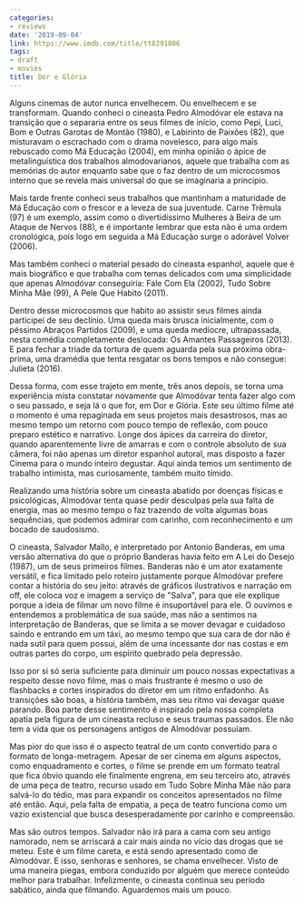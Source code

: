 ```yaml
---
categories:
- reviews
date: '2019-09-04'
link: https://www.imdb.com/title/tt8291806
tags:
- draft
- movies
title: Dor e Glória
---
```


Alguns cinemas de autor nunca envelhecem. Ou envelhecem e se transformam. Quando conheci o cineasta Pedro Almodóvar ele estava na transição que o separaria entre os seus filmes de início, como Pepi, Luci, Bom e Outras Garotas de Montão (1980), e Labirinto de Paixões (82), que misturavam o escrachado com o drama novelesco, para algo mais rebuscado como Má Educação (2004), em minha opinião o ápice de metalinguística dos trabalhos almodovarianos, aquele que trabalha com as memórias do autor enquanto sabe que o faz dentro de um microcosmos interno que se revela mais universal do que se imaginaria a princípio.

Mais tarde frente conheci seus trabalhos que mantinham a maturidade de Má Educação com o frescor e a leveza de sua juventude. Carne Trêmula (97) é um exemplo, assim como o divertidíssimo Mulheres à Beira de um Ataque de Nervos (88), e é importante lembrar que esta não é uma ordem cronológica, pois logo em seguida a Má Educação surge o adorável Volver (2006).

Mas também conheci o material pesado do cineasta espanhol, aquele que é mais biográfico e que trabalha com temas delicados com uma simplicidade que apenas Almodóvar conseguiria: Fale Com Ela (2002), Tudo Sobre Minha Mãe (99), A Pele Que Habito (2011).

Dentro desse microcosmos que habito ao assistir seus filmes ainda participei de seu declínio. Uma queda mais brusca inicialmente, com o péssimo Abraços Partidos (2009), e uma queda medíocre, ultrapassada, nesta comédia completamente deslocada: Os Amantes Passageiros (2013). E para fechar a tríade da tortura de quem aguarda pela sua próxima obra-prima, uma dramédia que tenta resgatar os bons tempos e não consegue: Julieta (2016).

Dessa forma, com esse trajeto em mente, três anos depois, se torna uma experiência mista constatar novamente que Almodóvar tenta fazer algo com o seu passado, e seja lá o que for, em Dor e Glória. Este seu último filme até o momento é uma repaginada em seus projetos mais desastrosos, mas ao mesmo tempo um retorno com pouco tempo de reflexão, com pouco preparo estético e narrativo. Longe dos ápices da carreira do diretor, quando aparentemente livre de amarras e com o controle absoluto de sua câmera, foi não apenas um diretor espanhol autoral, mas disposto a fazer Cinema para o mundo inteiro degustar. Aqui ainda temos um sentimento de trabalho intimista, mas curiosamente, também muito tímido.

Realizando uma história sobre um cineasta abatido por doenças físicas e psicológicas, Almodóvar tenta quase pedir desculpas pela sua falta de energia, mas ao mesmo tempo o faz trazendo de volta algumas boas sequências, que podemos admirar com carinho, com reconhecimento e um bocado de saudosismo.

O cineasta, Salvador Mallo, é interpretado por Antonio Banderas, em uma versão alternativa do que o próprio Banderas havia feito em A Lei do Desejo (1987), um de seus primeiros filmes. Banderas não é um ator exatamente versátil, e fica limitado pelo roteiro justamente porque Almodóvar prefere contar a história do seu jeito: através de gráficos ilustrativos e narração em off, ele coloca voz e imagem a serviço de "Salva", para que ele explique porque a ideia de filmar um novo filme é insuportável para ele. O ouvimos e entendemos a problemática de sua saúde, mas não a sentimos na interpretação de Banderas, que se limita a se mover devagar e cuidadoso saindo e entrando em um táxi, ao mesmo tempo que sua cara de dor não é nada sutil para quem possui, além de uma incessante dor nas costas e em outras partes do corpo, um espírito quebrado pela depressão.

Isso por si só seria suficiente para diminuir um pouco nossas expectativas a respeito desse novo filme, mas o mais frustrante é mesmo o uso de flashbacks e cortes inspirados do diretor em um ritmo enfadonho. As transições são boas, a história também, mas seu ritmo vai devagar quase parando. Boa parte desse sentimento é inspirado pela nossa completa apatia pela figura de um cineasta recluso e seus traumas passados. Ele não tem a vida que os personagens antigos de Almodóvar possuíam.

Mas pior do que isso é o aspecto teatral de um conto convertido para o formato de longa-metragem. Apesar de ser cinema em alguns aspectos, como enquadramento e cortes, o filme se prende em um formato teatral que fica óbvio quando ele finalmente engrena, em seu terceiro ato, através de uma peça de teatro, recurso usado em Tudo Sobre Minha Mãe não para salvá-lo do tédio, mas para expandir os conceitos apresentados no filme até então. Aqui, pela falta de empatia, a peça de teatro funciona como um vazio existencial que busca desesperadamente por carinho e compreensão.

Mas são outros tempos. Salvador não irá para a cama com seu antigo namorado, nem se arriscará a cair mais ainda no vício das drogas que se meteu. Este é um filme careta, e está sendo apresentado como de Almodóvar. E isso, senhoras e senhores, se chama envelhecer. Visto de uma maneira piegas, embora conduzido por alguém que merece conteúdo melhor para trabalhar. Infelizmente, o cineasta continua seu período sabático, ainda que filmando. Aguardemos mais um pouco.